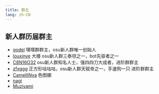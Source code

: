 ```yaml
---
title: 群主
lang: zh-CN
---
```


## 新人群历届群主
- [godel](https://osu.ppy.sh/users/6838161) 噗噗群群主，osu新人群唯一创始人
- [louxinye]() 大楼 osu新人群三泰坦之一，bot先驱者之一
- [C8N16O32](https://osu.ppy.sh/users/7038366) osu新人群知名人士，强四四刀大成者，进阶群群主
- [zfxggg](https://osu.ppy.sh/users/10970623) 正方形咕咕咕，osu新人群天赋帝之一，手速狗一只 进阶群群主
- [CamelliNya](https://osu.ppy.sh/users/6073139) 色图娜 
- [nagi](https://osu.ppy.sh/users/11355787)
- [Muziyami](https://osu.ppy.sh/users/7003013)
